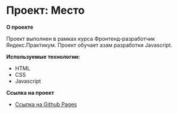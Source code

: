 # Проект: Место

**О проекте**

Проект выполнен в рамках курса Фронтенд-разработчик Яндекс.Практикум. Проект обучает азам разработки Javascript.

**Используемые технологии:**
- HTML
- CSS
- Javascript

**Ссылка на проект**

* [Ссылка на Github Pages](https://evgeniyshamakov.github.io/mesto/) 
